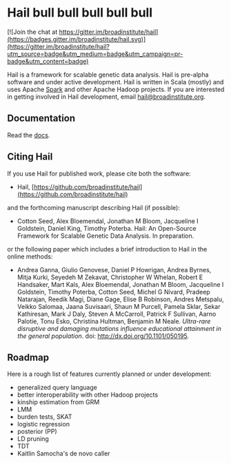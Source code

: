 # Hail bull bull bull bull bull

[![Join the chat at https://gitter.im/broadinstitute/hail](https://badges.gitter.im/broadinstitute/hail.svg)](https://gitter.im/broadinstitute/hail?utm_source=badge&utm_medium=badge&utm_campaign=pr-badge&utm_content=badge)

Hail is a framework for scalable genetic data analysis.  Hail is
pre-alpha software and under active development.  Hail is written in
Scala (mostly) and uses Apache [Spark](http://spark.apache.org/) and
other Apache Hadoop projects.  If you are interested in getting
involved in Hail development, email hail@broadinstitute.org.

## Documentation

Read the [docs](https://hail.is/docs/).

## Citing Hail

If you use Hail for published work, please cite both the software:

 - Hail, [https://github.com/broadinstitute/hail](https://github.com/broadinstitute/hail)

and the forthcoming manuscript describing Hail (if possible):

 - Cotton Seed, Alex Bloemendal, Jonathan M Bloom, Jacqueline I Goldstein, Daniel King, Timothy Poterba.  Hail: An Open-Source Framework for Scalable Genetic Data Analysis.  In preparation.

or the following paper which includes a brief introduction to Hail in the online methods:

 - Andrea Ganna, Giulio Genovese, Daniel P Howrigan, Andrea Byrnes, Mitja Kurki, Seyedeh M Zekavat, Christopher W Whelan, Robert E Handsaker, Mart Kals, Alex Bloemendal, Jonathan M Bloom, Jacqueline I Goldstein, Timothy Poterba, Cotton Seed, Michel G Nivard, Pradeep Natarajan, Reedik Magi, Diane Gage, Elise B Robinson, Andres Metspalu, Veikko Salomaa, Jaana Suvisaari, Shaun M Purcell, Pamela Sklar, Sekar Kathiresan, Mark J Daly, Steven A McCarroll, Patrick F Sullivan, Aarno Palotie, Tonu Esko, Christina Hultman, Benjamin M Neale. _Ultra-rare disruptive and damaging mutations influence educational attainment in the general population_.  doi: http://dx.doi.org/10.1101/050195.

## Roadmap

Here is a rough list of features currently planned or under
development:

 - generalized query language
 - better interoperability with other Hadoop projects
 - kinship estimation from GRM
 - LMM
 - burden tests, SKAT
 - logistic regression
 - posterior (PP)
 - LD pruning
 - TDT
 - Kaitlin Samocha's de novo caller
